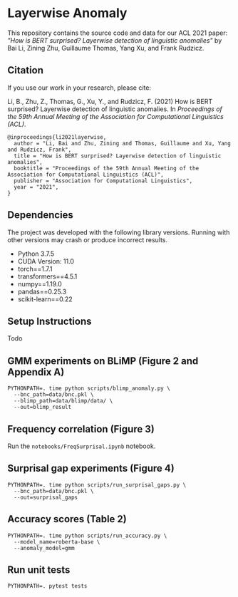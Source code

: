 # Layerwise Anomaly

This repository contains the source code and data for our ACL 2021 paper: *"How is BERT surprised? Layerwise detection of linguistic anomalies"* by Bai Li, Zining Zhu, Guillaume Thomas, Yang Xu, and Frank Rudzicz.

## Citation

If you use our work in your research, please cite:

Li, B., Zhu, Z., Thomas, G., Xu, Y., and Rudzicz, F. (2021) How is BERT surprised? Layerwise detection of linguistic anomalies. In *Proceedings of the 59th Annual Meeting of the Association for Computational Linguistics (ACL)*.

```
@inproceedings{li2021layerwise,
  author = "Li, Bai and Zhu, Zining and Thomas, Guillaume and Xu, Yang and Rudzicz, Frank",
  title = "How is BERT surprised? Layerwise detection of linguistic anomalies",
  booktitle = "Proceedings of the 59th Annual Meeting of the Association for Computational Linguistics (ACL)",
  publisher = "Association for Computational Linguistics",
  year = "2021",
}
```

## Dependencies

The project was developed with the following library versions. Running with other versions may crash or produce incorrect results.

* Python 3.7.5
* CUDA Version: 11.0
* torch==1.7.1
* transformers==4.5.1
* numpy==1.19.0
* pandas==0.25.3
* scikit-learn==0.22

## Setup Instructions

Todo

## GMM experiments on BLiMP (Figure 2 and Appendix A)

```
PYTHONPATH=. time python scripts/blimp_anomaly.py \
  --bnc_path=data/bnc.pkl \
  --blimp_path=data/blimp/data/ \
  --out=blimp_result
```

## Frequency correlation (Figure 3)

Run the `notebooks/FreqSurprisal.ipynb` notebook.

## Surprisal gap experiments (Figure 4)

```
PYTHONPATH=. time python scripts/run_surprisal_gaps.py \
  --bnc_path=data/bnc.pkl \
  --out=surprisal_gaps
```

## Accuracy scores (Table 2)

```
PYTHONPATH=. time python scripts/run_accuracy.py \
  --model_name=roberta-base \
  --anomaly_model=gmm
```

## Run unit tests

```
PYTHONPATH=. pytest tests
```
